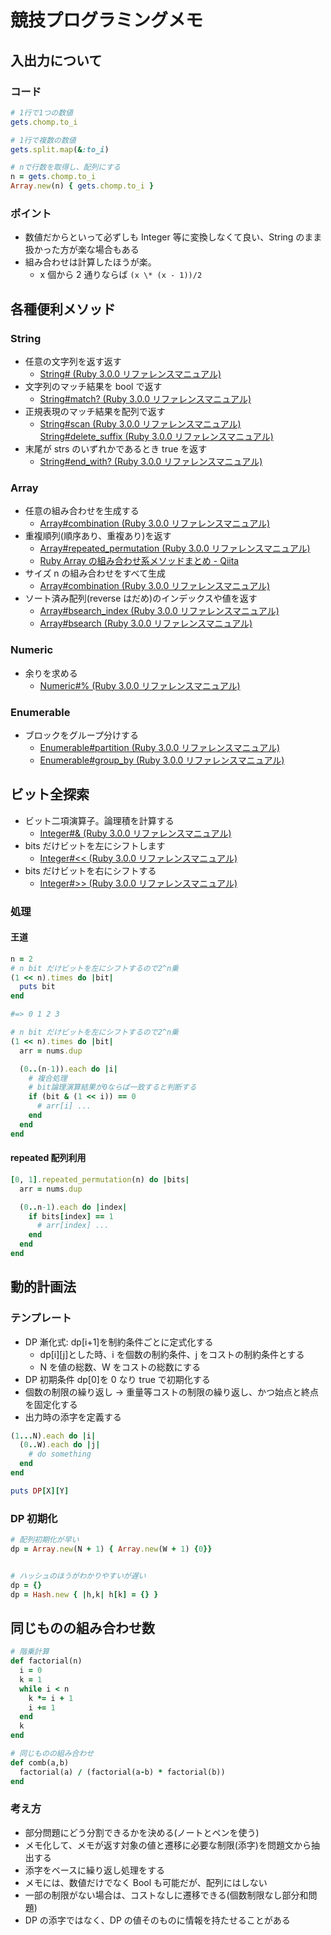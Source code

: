# 競技プログラミングメモ

## 入出力について

### コード

```rb
# 1行で1つの数値
gets.chomp.to_i

# 1行で複数の数値
gets.split.map(&:to_i)

# nで行数を取得し、配列にする
n = gets.chomp.to_i
Array.new(n) { gets.chomp.to_i }
```

### ポイント

- 数値だからといって必ずしも Integer 等に変換しなくて良い、String のまま扱かった方が楽な場合もある
- 組み合わせは計算したほうが楽。
  - x 個から 2 通りならば `(x \* (x - 1))/2`

## 各種便利メソッド

### String

- 任意の文字列を返す返す
  - [String# (Ruby 3.0.0 リファレンスマニュアル)](https://docs.ruby-lang.org/ja/latest/method/String/i/=5b=5d.html)
- 文字列のマッチ結果を bool で返す
  - [String#match? (Ruby 3.0.0 リファレンスマニュアル)](https://docs.ruby-lang.org/ja/latest/method/String/i/match=3f.html)
- 正規表現のマッチ結果を配列で返す
  - [String#scan (Ruby 3.0.0 リファレンスマニュアル)](https://docs.ruby-lang.org/ja/latest/method/String/i/scan.html)
    [String#delete_suffix (Ruby 3.0.0 リファレンスマニュアル)](https://docs.ruby-lang.org/ja/latest/method/String/i/delete_suffix.html)
- 末尾が strs のいずれかであるとき true を返す
  - [String#end_with? (Ruby 3.0.0 リファレンスマニュアル)](https://docs.ruby-lang.org/ja/latest/method/String/i/end_with=3f.html)

### Array

- 任意の組み合わせを生成する
  - [Array#combination (Ruby 3.0.0 リファレンスマニュアル)](https://docs.ruby-lang.org/ja/latest/method/Array/i/combination.html)
- 重複順列(順序あり、重複あり)を返す
  - [Array#repeated_permutation (Ruby 3.0.0 リファレンスマニュアル)](https://docs.ruby-lang.org/ja/latest/method/Array/i/repeated_permutation.html)
  - [Ruby Array の組み合わせ系メソッドまとめ - Qiita](https://qiita.com/shshimamo/items/5a458ecc88e7c24d5112)
- サイズ n の組み合わせをすべて生成
  - [Array#combination (Ruby 3.0.0 リファレンスマニュアル)](https://docs.ruby-lang.org/ja/latest/method/Array/i/combination.html)
- ソート済み配列(reverse はだめ)のインデックスや値を返す
  - [Array#bsearch_index (Ruby 3.0.0 リファレンスマニュアル)](https://docs.ruby-lang.org/ja/latest/method/Array/i/bsearch_index.html)
  - [Array#bsearch (Ruby 3.0.0 リファレンスマニュアル)](https://docs.ruby-lang.org/ja/latest/method/Array/i/bsearch.html)

### Numeric

- 余りを求める
  - [Numeric#% (Ruby 3.0.0 リファレンスマニュアル)](https://docs.ruby-lang.org/ja/latest/method/Numeric/i/=25.html)

### Enumerable

- ブロックをグループ分けする
  - [Enumerable#partition (Ruby 3.0.0 リファレンスマニュアル)](https://docs.ruby-lang.org/ja/latest/method/Enumerable/i/partition.html)
  - [Enumerable#group_by (Ruby 3.0.0 リファレンスマニュアル)](https://docs.ruby-lang.org/ja/latest/method/Enumerable/i/group_by.html)

## ビット全探索

- ビット二項演算子。論理積を計算する
  - [Integer#& (Ruby 3.0.0 リファレンスマニュアル)](https://docs.ruby-lang.org/ja/latest/method/Integer/i/=26.html)
- bits だけビットを左にシフトします
  - [Integer#<< (Ruby 3.0.0 リファレンスマニュアル)](https://docs.ruby-lang.org/ja/latest/method/Integer/i/=3c=3c.html)
- bits だけビットを右にシフトする
  - [Integer#>> (Ruby 3.0.0 リファレンスマニュアル)](https://docs.ruby-lang.org/ja/latest/method/Integer/i/=3e=3e.html)

### 処理

#### 王道

```rb
n = 2
# n bit だけビットを左にシフトするので2^n乗
(1 << n).times do |bit|
  puts bit
end

#=> 0 1 2 3
```

```rb
# n bit だけビットを左にシフトするので2^n乗
(1 << n).times do |bit|
  arr = nums.dup

  (0..(n-1)).each do |i|
    # 複合処理
    # bit論理演算結果が0ならば一致すると判断する
    if (bit & (1 << i)) == 0
      # arr[i] ...
    end
  end
end
```

#### repeated 配列利用

```rb
[0, 1].repeated_permutation(n) do |bits|
  arr = nums.dup

  (0..n-1).each do |index|
    if bits[index] == 1
      # arr[index] ...
    end
  end
end
```

## 動的計画法

### テンプレート

- DP 漸化式: dp[i+1]を制約条件ごとに定式化する
  - dp[i][j]とした時、i を個数の制約条件、j をコストの制約条件とする
  - N を値の総数、W をコストの総数にする
- DP 初期条件 dp[0]を 0 なり true で初期化する
- 個数の制限の繰り返し -> 重量等コストの制限の繰り返し、かつ始点と終点を固定化する
- 出力時の添字を定義する

```rb
(1...N).each do |i|
  (0..W).each do |j|
    # do something
  end
end

puts DP[X][Y]
```

### DP 初期化

```rb
# 配列初期化が早い
dp = Array.new(N + 1) { Array.new(W + 1) {0}}


# ハッシュのほうがわかりやすいが遅い
dp = {}
dp = Hash.new { |h,k| h[k] = {} }
```

## 同じものの組み合わせ数

```rb
# 階乗計算
def factorial(n)
  i = 0
  k = 1
  while i < n
    k *= i + 1
    i += 1
  end
  k
end

# 同じものの組み合わせ
def comb(a,b)
  factorial(a) / (factorial(a-b) * factorial(b))
end
```

### 考え方

- 部分問題にどう分割できるかを決める(ノートとペンを使う)
- メモ化して、メモが返す対象の値と遷移に必要な制限(添字)を問題文から抽出する
- 添字をベースに繰り返し処理をする
- メモには、数値だけでなく Bool も可能だが、配列にはしない
- 一部の制限がない場合は、コストなしに遷移できる(個数制限なし部分和問題)
- DP の添字ではなく、DP の値そのものに情報を持たせることがある
